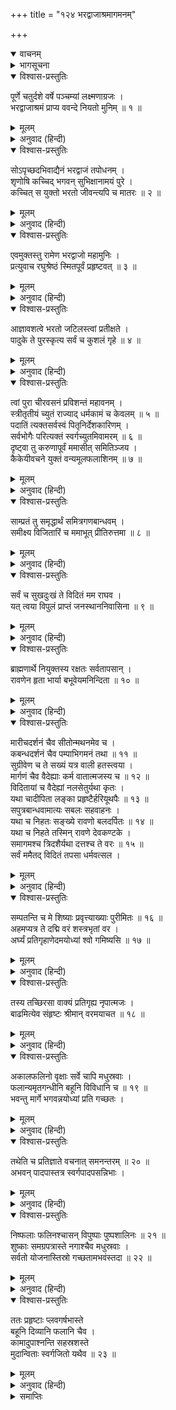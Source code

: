 +++
title = "१२४ भरद्वाजाश्रमागमनम्"

+++
<details open><summary>वाचनम्</summary>
<div caption="श्रीराम-हरिसीताराममूर्ति-घनपाठिभ्यां वचनम्" class="audioEmbed" src="https://archive.org/download/Ramayana-recitation-Sriram-harisItArAmamUrti-Ghanapaati-v2/Kanda_6/Kanda_6_YK-124-Rama_lands_at_Sage_Bharadwaja_hermitage_0.mp3"></div>
</details>

<details><summary>भागसूचना</summary>

124. श्रीरामका भरद्वाज-आश्रमपर उतरकर महर्षिसे मिलना और उनसे वर पाना
</details>

<details open><summary>विश्वास-प्रस्तुतिः</summary>

पूर्णे चतुर्दशे वर्षे पञ्चम्यां लक्ष्मणाग्रजः ।  
भरद्वाजाश्रमं प्राप्य ववन्दे नियतो मुनिम् ॥ १ ॥
</details>

<details><summary>मूलम्</summary>

पूर्णे चतुर्दशे वर्षे पञ्चम्यां लक्ष्मणाग्रजः ।  
भरद्वाजाश्रमं प्राप्य ववन्दे नियतो मुनिम् ॥ १ ॥
</details>

<details><summary>अनुवाद (हिन्दी)</summary>

श्रीरामचन्द्रजीने चौदहवाँ वर्ष पूर्ण होनेपर पञ्चमी तिथिको भरद्वाज-आश्रममें पहुँचकर मनको वशमें रखते हुए मुनिको प्रणाम किया ॥ १ ॥
</details>

<details open><summary>विश्वास-प्रस्तुतिः</summary>

सोऽपृच्छदभिवाद्यैनं भरद्वाजं तपोधनम् ।  
शृणोषि कच्चिद् भगवन् सुभिक्षानामयं पुरे ।  
कच्चित् स युक्तो भरतो जीवन्त्यपि च मातरः ॥ २ ॥
</details>

<details><summary>मूलम्</summary>

सोऽपृच्छदभिवाद्यैनं भरद्वाजं तपोधनम् ।  
शृणोषि कच्चिद् भगवन् सुभिक्षानामयं पुरे ।  
कच्चित् स युक्तो भरतो जीवन्त्यपि च मातरः ॥ २ ॥
</details>

<details><summary>अनुवाद (हिन्दी)</summary>

तपस्याके धनी भरद्वाज मुनिको प्रणाम करके श्रीरामने उनसे पूछा—‘भगवन्! आपने अयोध्यापुरीके विषयमें भी कुछ सुना है? वहाँ सुकाल और कुशल-मङ्गल तो है न? भरत प्रजापालनमें तत्पर रहते हैं न? मेरी माताएँ जीवित हैं न?’ ॥ २ ॥
</details>

<details open><summary>विश्वास-प्रस्तुतिः</summary>

एवमुक्तस्तु रामेण भरद्वाजो महामुनिः ।  
प्रत्युवाच रघुश्रेष्ठं स्मितपूर्वं प्रहृष्टवत् ॥ ३ ॥
</details>

<details><summary>मूलम्</summary>

एवमुक्तस्तु रामेण भरद्वाजो महामुनिः ।  
प्रत्युवाच रघुश्रेष्ठं स्मितपूर्वं प्रहृष्टवत् ॥ ३ ॥
</details>

<details><summary>अनुवाद (हिन्दी)</summary>

श्रीरामचन्द्रजीके इस प्रकार पूछनेपर महामुनि भरद्वाजने मुस्कराकर उन रघुश्रेष्ठ श्रीरामसे प्रसन्नतापूर्वक कहा— ॥ ३ ॥
</details>

<details open><summary>विश्वास-प्रस्तुतिः</summary>

आज्ञावशत्वे भरतो जटिलस्त्वां प्रतीक्षते ।  
पादुके ते पुरस्कृत्य सर्वं च कुशलं गृहे ॥ ४ ॥
</details>

<details><summary>मूलम्</summary>

आज्ञावशत्वे भरतो जटिलस्त्वां प्रतीक्षते ।  
पादुके ते पुरस्कृत्य सर्वं च कुशलं गृहे ॥ ४ ॥
</details>

<details><summary>अनुवाद (हिन्दी)</summary>

‘रघुनन्दन! भरत आपकी आज्ञाके अधीन हैं । वे जटा बढ़ाये आपके आगमनकी प्रतीक्षा करते हैं । आपकी चरणपादुकाओंको सामने रखकर सारा कार्य करते हैं । आपके घरपर और नगरमें भी सब कुशल हैं ॥ ४ ॥
</details>

<details open><summary>विश्वास-प्रस्तुतिः</summary>

त्वां पुरा चीरवसनं प्रविशन्तं महावनम् ।  
स्त्रीतृतीयं च्युतं राज्याद् धर्मकामं च केवलम् ॥ ५ ॥  
पदातिं त्यक्तसर्वस्वं पितृनिर्देशकारिणम् ।  
सर्वभोगैः परित्यक्तं स्वर्गच्युतमिवामरम् ॥ ६ ॥  
दृष्ट्वा तु करुणापूर्वं ममासीत् समितिञ्जय ।  
कैकेयीवचने युक्तं वन्यमूलफलाशिनम् ॥ ७ ॥
</details>

<details><summary>मूलम्</summary>

त्वां पुरा चीरवसनं प्रविशन्तं महावनम् ।  
स्त्रीतृतीयं च्युतं राज्याद् धर्मकामं च केवलम् ॥ ५ ॥  
पदातिं त्यक्तसर्वस्वं पितृनिर्देशकारिणम् ।  
सर्वभोगैः परित्यक्तं स्वर्गच्युतमिवामरम् ॥ ६ ॥  
दृष्ट्वा तु करुणापूर्वं ममासीत् समितिञ्जय ।  
कैकेयीवचने युक्तं वन्यमूलफलाशिनम् ॥ ७ ॥
</details>

<details><summary>अनुवाद (हिन्दी)</summary>

‘पहले जब आप महान् वनकी यात्रा कर रहे थे, उससमय आपने चीरवस्त्र धारण कर रखा था और आप दोनों भाइयोंके साथ तीसरी केवल आपकी स्त्री थी । आप राज्यसे वञ्चित किये गये थे और केवल धर्मपालनकी इच्छा मनमें ले सर्वस्व त्यागकर पिताकी आज्ञाका पालन करनेके लिये पैदल ही जा रहे थे । सारे भोगोंसे दूर हो स्वर्गसे भूतलपर गिरे हुए देवताके समान जान पड़ते थे । शत्रुविजयी वीर! आप कैकेयीके आदेशके पालनमें तत्पर हो जंगली फल-मूलका आहार करते थे, उस समय आपको देखकर मेरे मनमें बड़ी करुणा हुई थी ॥ ५—७ ॥
</details>

<details open><summary>विश्वास-प्रस्तुतिः</summary>

साम्प्रतं तु समृद्धार्थं समित्रगणबान्धवम् ।  
समीक्ष्य विजितारिं च ममाभूत् प्रीतिरुत्तमा ॥ ८ ॥
</details>

<details><summary>मूलम्</summary>

साम्प्रतं तु समृद्धार्थं समित्रगणबान्धवम् ।  
समीक्ष्य विजितारिं च ममाभूत् प्रीतिरुत्तमा ॥ ८ ॥
</details>

<details><summary>अनुवाद (हिन्दी)</summary>

‘परंतु इस समय तो सारी स्थिति ही बदल गयी है । आप शत्रुपर विजय पाकर सफलमनोरथ हो मित्रों तथा बान्धवोंके साथ लौट रहे हैं । इस रूपमें आपको देखकर मुझे बड़ा सुख मिला—मुझे बड़ी प्रसन्नता हुई ॥
</details>

<details open><summary>विश्वास-प्रस्तुतिः</summary>

सर्वं च सुखदुःखं ते विदितं मम राघव ।  
यत् त्वया विपुलं प्राप्तं जनस्थाननिवासिना ॥ ९ ॥
</details>

<details><summary>मूलम्</summary>

सर्वं च सुखदुःखं ते विदितं मम राघव ।  
यत् त्वया विपुलं प्राप्तं जनस्थाननिवासिना ॥ ९ ॥
</details>

<details><summary>अनुवाद (हिन्दी)</summary>

‘रघुवीर! आपने जनस्थानमें रहकर जो विपुल सुख-दुःख उठाये हैं, वे सब मुझे मालूम हैं ॥ ९ ॥
</details>

<details open><summary>विश्वास-प्रस्तुतिः</summary>

ब्राह्मणार्थे नियुक्तस्य रक्षतः सर्वतापसान् ।  
रावणेन हृता भार्या बभूवेयमनिन्दिता ॥ १० ॥
</details>

<details><summary>मूलम्</summary>

ब्राह्मणार्थे नियुक्तस्य रक्षतः सर्वतापसान् ।  
रावणेन हृता भार्या बभूवेयमनिन्दिता ॥ १० ॥
</details>

<details><summary>अनुवाद (हिन्दी)</summary>

‘वहाँ रहकर आप ब्राह्मणोंके कार्यमें संलग्न हो समस्त तपस्वी मुनियोंकी रक्षा करते थे । उस समय रावण आपकी इन सती-साध्वी भार्याको हर ले गया ॥
</details>

<details open><summary>विश्वास-प्रस्तुतिः</summary>

मारीचदर्शनं चैव सीतोन्मथनमेव च ।  
कबन्धदर्शनं चैव पम्पाभिगमनं तथा ॥ ११ ॥  
सुग्रीवेण च ते सख्यं यत्र वाली हतस्त्वया ।  
मार्गणं चैव वैदेह्याः कर्म वातात्मजस्य च ॥ १२ ॥  
विदितायां च वैदेह्यां नलसेतुर्यथा कृतः ।  
यथा चादीपिता लङ्का प्रहृष्टैर्हरियूथपैः ॥ १३ ॥  
सपुत्रबान्धवामात्यः सबलः सहवाहनः ।  
यथा च निहतः सङ्ख्ये रावणो बलदर्पितः ॥ १४ ॥  
यथा च निहते तस्मिन् रावणे देवकण्टके ।  
समागमश्च त्रिदशैर्यथा दत्तश्च ते वरः ॥ १५ ॥  
सर्वं ममैतद् विदितं तपसा धर्मवत्सल ।
</details>

<details><summary>मूलम्</summary>

मारीचदर्शनं चैव सीतोन्मथनमेव च ।  
कबन्धदर्शनं चैव पम्पाभिगमनं तथा ॥ ११ ॥  
सुग्रीवेण च ते सख्यं यत्र वाली हतस्त्वया ।  
मार्गणं चैव वैदेह्याः कर्म वातात्मजस्य च ॥ १२ ॥  
विदितायां च वैदेह्यां नलसेतुर्यथा कृतः ।  
यथा चादीपिता लङ्का प्रहृष्टैर्हरियूथपैः ॥ १३ ॥  
सपुत्रबान्धवामात्यः सबलः सहवाहनः ।  
यथा च निहतः सङ्ख्ये रावणो बलदर्पितः ॥ १४ ॥  
यथा च निहते तस्मिन् रावणे देवकण्टके ।  
समागमश्च त्रिदशैर्यथा दत्तश्च ते वरः ॥ १५ ॥  
सर्वं ममैतद् विदितं तपसा धर्मवत्सल ।
</details>

<details><summary>अनुवाद (हिन्दी)</summary>

‘धर्मवत्सल! मारीचका कपटमृगके रूपमें दिखायी देना, सीताका बलपूर्वक अपहरण होना, इनकी खोज करते समय आपके मार्गमें कबन्धका मिलना, आपका पम्पासरोवरके तटपर जाना, सुग्रीवके साथ आपकी मैत्रीका होना, आपके हाथसे वालीका मारा जाना, सीताकी खोज, पवनपुत्र हनुमान् का अद्भुत कर्म, सीताका पता लग जानेपर नलके द्वारा समुद्रपर सेतुका निर्माण,हर्ष और उत्साहसे भरे हुए वानर-यूथपतियोंद्वारा लङ्कापुरीका दहन, पुत्र, बन्धु, मन्त्री, सेना और सवारियोंसहित बलाभिमानी रावणका आपके द्वारा युद्धमें वध होना, उस देवकण्टक रावणके मारे जानेपर देवताओंके साथ आपका समागम होना तथा उनका आपको वर देना—ये सारी बातें मुझे तपके प्रभावसे ज्ञात हैं ॥ ११—१५ १/२ ॥
</details>

<details open><summary>विश्वास-प्रस्तुतिः</summary>

सम्पतन्ति च मे शिष्याः प्रवृत्त्याख्याः पुरीमितः ॥ १६ ॥  
अहमप्यत्र ते दद्मि वरं शस्त्रभृतां वर ।  
अर्घ्यं प्रतिगृहाणेदमयोध्यां श्वो गमिष्यसि ॥ १७ ॥
</details>

<details><summary>मूलम्</summary>

सम्पतन्ति च मे शिष्याः प्रवृत्त्याख्याः पुरीमितः ॥ १६ ॥  
अहमप्यत्र ते दद्मि वरं शस्त्रभृतां वर ।  
अर्घ्यं प्रतिगृहाणेदमयोध्यां श्वो गमिष्यसि ॥ १७ ॥
</details>

<details><summary>अनुवाद (हिन्दी)</summary>

‘मेरे प्रवृत्ति नामक शिष्य यहाँसे अयोध्यापुरीको जाते रहते हैं (अतः मुझे वहाँका वृत्तान्त मालूम होता रहता है), शस्त्रधारियोंमें श्रेष्ठ श्रीराम! यहाँ मैं भी आपको एक वर देता हूँ (आपकी जो इच्छा हो, उसे माँग लें) । आज मेरा अर्घ्य और आतिथ्य-सत्कार ग्रहण करें । कल सबेरे अयोध्याको जाइयेगा’ ॥ १६-१७ ॥
</details>

<details open><summary>विश्वास-प्रस्तुतिः</summary>

तस्य तच्छिरसा वाक्यं प्रतिगृह्य नृपात्मजः ।  
बाढमित्येव संहृष्टः श्रीमान् वरमयाचत ॥ १८ ॥
</details>

<details><summary>मूलम्</summary>

तस्य तच्छिरसा वाक्यं प्रतिगृह्य नृपात्मजः ।  
बाढमित्येव संहृष्टः श्रीमान् वरमयाचत ॥ १८ ॥
</details>

<details><summary>अनुवाद (हिन्दी)</summary>

मुनिके उस वचनको शिरोधार्य करके हर्षसे भरे हुए श्रीमान् राजकुमार श्रीरामने कहा—‘बहुत अच्छा’ । फिर उन्होंने उनसे यह वर माँगा— ॥ १८ ॥
</details>

<details open><summary>विश्वास-प्रस्तुतिः</summary>

अकालफलिनो वृक्षाः सर्वे चापि मधुस्रवाः ।  
फलान्यमृतगन्धीनि बहूनि विविधानि च ॥ १९ ॥  
भवन्तु मार्गे भगवन्नयोध्यां प्रति गच्छतः ।
</details>

<details><summary>मूलम्</summary>

अकालफलिनो वृक्षाः सर्वे चापि मधुस्रवाः ।  
फलान्यमृतगन्धीनि बहूनि विविधानि च ॥ १९ ॥  
भवन्तु मार्गे भगवन्नयोध्यां प्रति गच्छतः ।
</details>

<details><summary>अनुवाद (हिन्दी)</summary>

‘भगवन्! यहाँसे अयोध्या जाते समय मार्गके सब वृक्षोंमें समय न होनेपर भी फल उत्पन्न हो जायँ और वे सब-के-सब मधुकी धारा टपकानेवाले हों । उनमें नाना प्रकारके बहुत-से अमृतोपम सुगन्धित फल लग जायँ’ ॥ १९ १/२ ॥
</details>

<details open><summary>विश्वास-प्रस्तुतिः</summary>

तथेति च प्रतिज्ञाते वचनात् समनन्तरम् ॥ २० ॥  
अभवन् पादपास्तत्र स्वर्गपादपसन्निभाः ।
</details>

<details><summary>मूलम्</summary>

तथेति च प्रतिज्ञाते वचनात् समनन्तरम् ॥ २० ॥  
अभवन् पादपास्तत्र स्वर्गपादपसन्निभाः ।
</details>

<details><summary>अनुवाद (हिन्दी)</summary>

भरद्वाजजीने कहा—‘ऐसा ही होगा’ । उनके इस प्रकार प्रतिज्ञा करते ही—उनकी उस वाणीके निकलते ही तत्काल वहाँके सारे वृक्ष स्वर्गीय वृक्षोंके समान हो गये ॥
</details>

<details open><summary>विश्वास-प्रस्तुतिः</summary>

निष्फलाः फलिनश्चासन् विपुष्पाः पुष्पशालिनः ॥ २१ ॥  
शुष्काः समग्रपत्रास्ते नगाश्चैव मधुस्रवाः ।  
सर्वतो योजनास्तिस्रो गच्छतामभवंस्तदा ॥ २२ ॥
</details>

<details><summary>मूलम्</summary>

निष्फलाः फलिनश्चासन् विपुष्पाः पुष्पशालिनः ॥ २१ ॥  
शुष्काः समग्रपत्रास्ते नगाश्चैव मधुस्रवाः ।  
सर्वतो योजनास्तिस्रो गच्छतामभवंस्तदा ॥ २२ ॥
</details>

<details><summary>अनुवाद (हिन्दी)</summary>

जिनमें फल नहीं थे, उनमें फल आ गये । जिनमें फूल नहीं थे, वे फूलोंसे सुशोभित होने लगे । सूखे हुए वृक्षोंमें भी हरे-हरे पत्ते निकल आये और सभी वृक्ष मधुकी धारा बहाने लगे । अयोध्या जानेका जो मार्ग था, उसके आस-पास तीन योजनतकके वृक्ष ऐसे ही हो गये ॥
</details>

<details open><summary>विश्वास-प्रस्तुतिः</summary>

ततः प्रहृष्टाः प्लवगर्षभास्ते  
बहूनि दिव्यानि फलानि चैव ।  
कामादुपाश्नन्ति सहस्रशस्ते  
मुदान्विताः स्वर्गजितो यथैव ॥ २३ ॥
</details>

<details><summary>मूलम्</summary>

ततः प्रहृष्टाः प्लवगर्षभास्ते  
बहूनि दिव्यानि फलानि चैव ।  
कामादुपाश्नन्ति सहस्रशस्ते  
मुदान्विताः स्वर्गजितो यथैव ॥ २३ ॥
</details>

<details><summary>अनुवाद (हिन्दी)</summary>

फिर तो वे सहस्रों श्रेष्ठ वानर हर्षसे भरकर स्वर्गवासी देवताओंके समान अपनी रुचिके अनुसार प्रसन्नतापूर्वक उन बहुसंख्यक दिव्य फलोंका आस्वादन करने लगे ॥ २३ ॥
</details>

<details><summary>समाप्तिः</summary>

इत्यार्षे श्रीमद्रामायणे वाल्मीकीये आदिकाव्ये युद्धकाण्डे चतुर्विंशत्यधिकशततमः सर्गः ॥ १२४ ॥  
इस प्रकार श्रीवाल्मीकिनिर्मित आर्षरामायण आदिकाव्यके युद्धकाण्डमें एक सौ चौबीसवाँ सर्ग पूरा हुआ ॥ १२४ ॥
</details>

